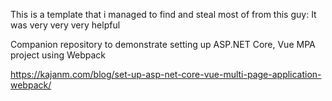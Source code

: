 ﻿This is a template that i managed to find and steal most of from this guy: It was very very very helpful

Companion repository to demonstrate setting up ASP.NET Core, Vue MPA project using Webpack

https://kajanm.com/blog/set-up-asp-net-core-vue-multi-page-application-webpack/